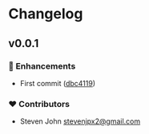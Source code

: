 # Changelog


## v0.0.1


### 🚀 Enhancements

- First commit ([dbc4119](https://github.com/StevenJPx2/query-pile/commit/dbc4119))

### ❤️ Contributors

- Steven John <stevenjpx2@gmail.com>

